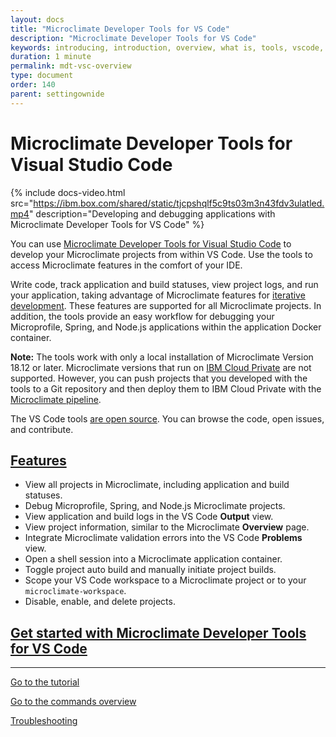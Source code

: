 ```yaml
---
layout: docs
title: "Microclimate Developer Tools for VS Code"
description: "Microclimate Developer Tools for VS Code"
keywords: introducing, introduction, overview, what is, tools, vscode, visual, studio, code, java, microprofile, spring, node, nodejs, node.js, javascript, Microclimate Developer Tools for VS Code, tools, view, debug, integrate, open a shell session, toggle auto build, manually build, scope VS Code workspace, disable, enable, delete
duration: 1 minute
permalink: mdt-vsc-overview
type: document
order: 140
parent: settingownide
---
```


# Microclimate Developer Tools for Visual Studio Code

{% include docs-video.html src="https://ibm.box.com/shared/static/tjcpshqlf5c9ts03m3n43fdv3ulatled.mp4" description="Developing and debugging applications with Microclimate Developer Tools for VS Code" %}

You can use [Microclimate Developer Tools for Visual Studio Code](https://marketplace.visualstudio.com/items?itemName=IBM.microclimate-tools) to develop your Microclimate projects from within VS Code. Use the tools to access Microclimate features in the comfort of your IDE.

Write code, track application and build statuses, view project logs, and run your application, taking advantage of Microclimate features for [iterative development](https://microclimate-dev2ops.github.io/about#iterative-development). These features are supported for all Microclimate projects. In addition, the tools provide an easy workflow for debugging your Microprofile, Spring, and Node.js applications within the application Docker container.

**Note:** The tools work with only a local installation of Microclimate Version 18.12 or later. Microclimate versions that run on [IBM Cloud Private](https://microclimate-dev2ops.github.io/about#ibm-cloud-private) are not supported. However, you can push projects that you developed with the tools to a Git repository and then deploy them to IBM Cloud Private with the [Microclimate pipeline](usingapipeline).

The VS Code tools [are open source](https://github.com/microclimate-dev2ops/microclimate-vscode-tools). You can browse the code, open issues, and contribute.

## **[Features](mdt-vsc-commands-overview)**

- View all projects in Microclimate, including application and build statuses.
- Debug Microprofile, Spring, and Node.js Microclimate projects.
- View application and build logs in the VS Code **Output** view.
- View project information, similar to the Microclimate **Overview** page.
- Integrate Microclimate validation errors into the VS Code **Problems** view.
- Open a shell session into a Microclimate application container.
- Toggle project auto build and manually initiate project builds.
- Scope your VS Code workspace to a Microclimate project or to your `microclimate-workspace`.
- Disable, enable, and delete projects.

## [Get started with Microclimate Developer Tools for VS Code](mdt-vsc-getting-started)

***

[Go to the tutorial](mdt-vsc-tutorial)

[Go to the commands overview](mdt-vsc-commands-overview)

[Troubleshooting](mdt-vsc-troubleshooting)
